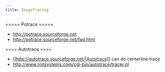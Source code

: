 ```yaml
---
title: ImageTracing
---
```

===== Potrace =====
* http://potrace.sourceforge.net
* http://potrace.sourceforge.net/faq.html

==== Autotrace ====
* [[http://autotrace.sourceforge.net/|Autotrace]] can do centerline trace
* http://www.roitsystems.com/cgi-bin/autotrace/tracer.pl

